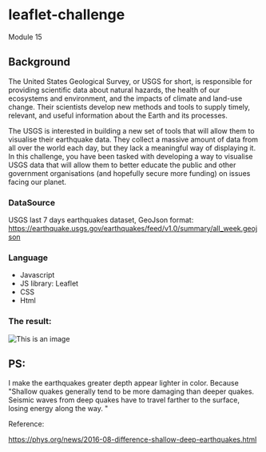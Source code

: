 # leaflet-challenge
Module 15


## Background
The United States Geological Survey, or USGS for short, is responsible for providing scientific data about natural hazards, the health of our ecosystems and environment, and the impacts of climate and land-use change. Their scientists develop new methods and tools to supply timely, relevant, and useful information about the Earth and its processes.

The USGS is interested in building a new set of tools that will allow them to visualise their earthquake data. They collect a massive amount of data from all over the world each day, but they lack a meaningful way of displaying it. In this challenge, you have been tasked with developing a way to visualise USGS data that will allow them to better educate the public and other government organisations (and hopefully secure more funding) on issues facing our planet.

### DataSource
USGS last 7 days earthquakes dataset, GeoJson format:
https://earthquake.usgs.gov/earthquakes/feed/v1.0/summary/all_week.geojson

### Language
* Javascript
* JS library: Leaflet
* CSS
* Html

### The result:
![This is an image](https://i.ibb.co/Mf0K3Fj/Snipaste-2022-11-15-16-41-18.png)

## PS:
I make the earthquakes greater depth appear lighter in color. Because "Shallow quakes generally tend to be more damaging than deeper quakes. Seismic waves from deep quakes have to travel farther to the surface, losing energy along the way. "

Reference:

https://phys.org/news/2016-08-difference-shallow-deep-earthquakes.html

